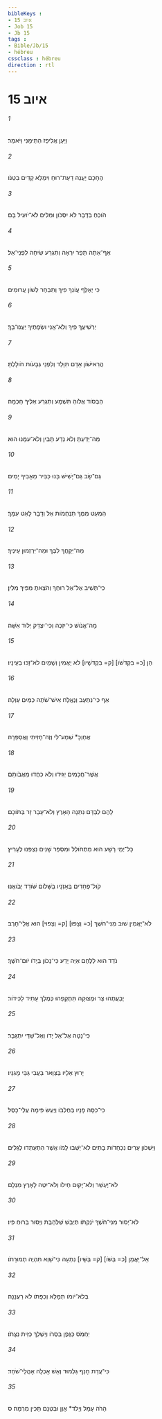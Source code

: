 ```yaml
---
bibleKeys : 
- איוב 15
- Job 15
- Jb 15
tags : 
- Bible/Jb/15
- hébreu
cssclass : hébreu
direction : rtl
---
```


# איוב 15

###### 1
וַיַּעַן אֱלִיפַז הַתֵּימָנִי וַיֹּאמַר׃
###### 2
הֶחָכָם יַעֲנֶה דַעַת־רוּחַ וִימַלֵּא קָדִים בִּטְנֹו׃
###### 3
הֹוכֵחַ בְּדָבָר לֹא יִסְכֹּון וּמִלִּים לֹא־יֹועִיל בָּם׃
###### 4
אַף־אַתָּה תָּפֵר יִרְאָה וְתִגְרַע שִׂיחָה לִפְנֵי־אֵל׃
###### 5
כִּי יְאַלֵּף עֲוֹנְךָ פִיךָ וְתִבְחַר לְשֹׁון עֲרוּמִים׃
###### 6
יַרְשִׁיעֲךָ פִיךָ וְלֹא־אָנִי וּשְׂפָתֶיךָ יַעֲנוּ־בָךְ׃
###### 7
הֲרִאישֹׁון אָדָם תִּוָּלֵד וְלִפְנֵי גְבָעֹות חֹולָלְתָּ׃
###### 8
הַבְסֹוד אֱלֹוהַ תִּשְׁמָע וְתִגְרַע אֵלֶיךָ חָכְמָה׃
###### 9
מַה־יָּדַעְתָּ וְלֹא נֵדָע תָּבִין וְלֹא־עִמָּנוּ הוּא׃
###### 10
גַּם־שָׂב גַּם־יָשִׁישׁ בָּנוּ כַּבִּיר מֵאָבִיךָ יָמִים׃
###### 11
הַמְעַט מִמְּךָ תַּנְחֻמֹות אֵל וְדָבָר לָאַט עִמָּךְ׃
###### 12
מַה־יִּקָּחֲךָ לִבֶּךָ וּמַה־יִּרְזְמוּן עֵינֶיךָ׃
###### 13
כִּי־תָשִׁיב אֶל־אֵל רוּחֶךָ וְהֹצֵאתָ מִפִּיךָ מִלִּין׃
###### 14
מָה־אֱנֹושׁ כִּי־יִזְכֶּה וְכִי־יִצְדַּק יְלוּד אִשָּׁה׃
###### 15
הֵן [כ= בִּקְדֹשֹׁו] [ק= בִּקְדֹשָׁיו] לֹא יַאֲמִין וְשָׁמַיִם לֹא־זַכּוּ בְעֵינָיו׃
###### 16
אַף כִּי־נִתְעָב וְנֶאֱלָח אִישׁ־שֹׁתֶה כַמַּיִם עַוְלָה׃
###### 17
אֲחַוְכָ* שְׁמַע־לִי וְזֶה־חָזִיתִי וַאֲסַפֵּרָה׃
###### 18
אֲשֶׁר־חֲכָמִים יַגִּידוּ וְלֹא כִחֲדוּ מֵאֲבֹותָם׃
###### 19
לָהֶם לְבַדָּם נִתְּנָה הָאָרֶץ וְלֹא־עָבַר זָר בְּתֹוכָם׃
###### 20
כָּל־יְמֵי רָשָׁע הוּא מִתְחֹולֵל וּמִסְפַּר שָׁנִים נִצְפְּנוּ לֶעָרִיץ׃
###### 21
קֹול־פְּחָדִים בְּאָזְנָיו בַּשָּׁלֹום שֹׁודֵד יְבֹואֶנּוּ׃
###### 22
לֹא־יַאֲמִין שׁוּב מִנִּי־חֹשֶׁךְ [כ= וְצָפוּ] [ק= וְצָפוּי] הוּא אֱלֵי־חָרֶב׃
###### 23
נֹדֵד הוּא לַלֶּחֶם אַיֵּה יָדַע כִּי־נָכֹון בְּיָדֹו יֹום־חֹשֶׁךְ׃
###### 24
יְבַעֲתֻהוּ צַר וּמְצוּקָה תִּתְקְפֵהוּ כְּמֶלֶךְ עָתִיד לַכִּידֹור׃
###### 25
כִּי־נָטָה אֶל־אֵל יָדֹו וְאֶל־שַׁדַּי יִתְגַּבָּר׃
###### 26
יָרוּץ אֵלָיו בְּצַוָּאר בַּעֲבִי גַּבֵּי מָגִנָּיו׃
###### 27
כִּי־כִסָּה פָנָיו בְּחֶלְבֹּו וַיַּעַשׂ פִּימָה עֲלֵי־כָסֶל׃
###### 28
וַיִּשְׁכֹּון עָרִים נִכְחָדֹות בָּתִּים לֹא־יֵשְׁבוּ לָמֹו אֲשֶׁר הִתְעַתְּדוּ לְגַלִּים׃
###### 29
לֹא־יֶעְשַׁר וְלֹא־יָקוּם חֵילֹו וְלֹא־יִטֶּה לָאָרֶץ מִנְלָם׃
###### 30
לֹא־יָסוּר מִנִּי־חֹשֶׁךְ יֹנַקְתֹּו תְּיַבֵּשׁ שַׁלְהָבֶת וְיָסוּר בְּרוּחַ פִּיו׃
###### 31
אַל־יַאֲמֵן [כ= בַּשֹּׁו] [ק= בַּשָּׁיו] נִתְעָה כִּי־שָׁוְא תִּהְיֶה תְמוּרָתֹו׃
###### 32
בְּלֹא־יֹומֹו תִּמָּלֵא וְכִפָּתֹו לֹא רַעֲנָנָה׃
###### 33
יַחְמֹס כַּגֶּפֶן בִּסְרֹו וְיַשְׁלֵךְ כַּזַּיִת נִצָּתֹו׃
###### 34
כִּי־עֲדַת חָנֵף גַּלְמוּד וְאֵשׁ אָכְלָה אָהֳלֵי־שֹׁחַד׃
###### 35
הָרֹה עָמָל וְיָלֹד* אָוֶן וּבִטְנָם תָּכִין מִרְמָה׃ ס
